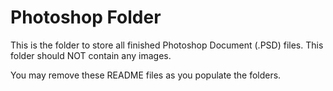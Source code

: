 # Photoshop Folder

This is the folder to store all finished Photoshop Document (.PSD) files. This folder should NOT contain any images.

You may remove these README files as you populate the folders.